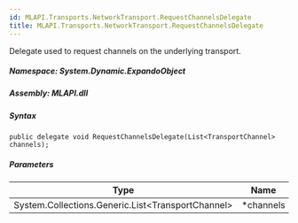 ```yaml
---  
id: MLAPI.Transports.NetworkTransport.RequestChannelsDelegate  
title: MLAPI.Transports.NetworkTransport.RequestChannelsDelegate  
---
```


<div class="markdown level0 summary">

Delegate used to request channels on the underlying transport.

</div>

<div class="markdown level0 conceptual">

</div>

##### **Namespace**: System.Dynamic.ExpandoObject

##### **Assembly**: MLAPI.dll

##### Syntax

    public delegate void RequestChannelsDelegate(List<TransportChannel> channels);

##### Parameters

| Type                                                    | Name       | Description |
|---------------------------------------------------------|------------|-------------|
| System.Collections.Generic.List&lt;TransportChannel&gt; | \*channels |             |

